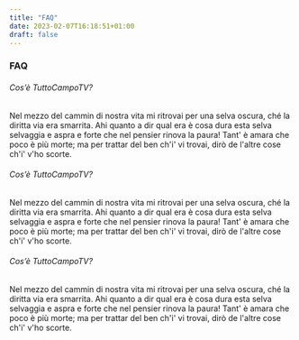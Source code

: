 ```yaml
---
title: "FAQ"
date: 2023-02-07T16:18:51+01:00
draft: false
---
```


<div class="container-fluid" id="faq">
    <div class="row">
        <div class="col-xl-6 offset-xl-3 col-lg-7 offset-lg-2 col-12">
            <h3 class="hm-hd bold mb-40 text-center">FAQ</h3>
            <div id="hm-faqs">
                <div class="hm-faq">
                    <h6 id="faq-1" class="collapsed semibold" data-toggle="collapse" data-target="#faq-answer-1" aria-controls="faq-answer-1" >Cos’è TuttoCampoTV?</h6>
                    <p class="gray collapse regular" id="faq-answer-1" aria-labelledby="faq-1" data-parent="#hm-faqs">Nel mezzo del cammin di nostra vita mi ritrovai per una selva oscura, ché la diritta via era smarrita.
                            Ahi quanto a dir qual era è cosa dura esta selva selvaggia e aspra e forte che nel pensier rinova la paura!
                            Tant' è amara che poco è più morte; ma per trattar del ben ch'i' vi trovai, dirò de l'altre cose ch'i' v'ho scorte.
                    </p>
                </div>
                <div class="hm-faq">
                    <h6 id="faq-2" class="collapsed semibold" data-toggle="collapse" data-target="#faq-answer-2" aria-controls="faq-answer-2" >Cos’è TuttoCampoTV?</h6>
                    <p class="gray collapse regular" id="faq-answer-2" aria-labelledby="faq-2" data-parent="#hm-faqs">Nel mezzo del cammin di nostra vita mi ritrovai per una selva oscura, ché la diritta via era smarrita.
                            Ahi quanto a dir qual era è cosa dura esta selva selvaggia e aspra e forte che nel pensier rinova la paura!
                            Tant' è amara che poco è più morte; ma per trattar del ben ch'i' vi trovai, dirò de l'altre cose ch'i' v'ho scorte.
                    </p>
                </div>
                <div class="hm-faq">
                    <h6 id="faq-3" class="collapsed semibold" data-toggle="collapse" data-target="#faq-answer-3" aria-controls="faq-answer-3" >Cos’è TuttoCampoTV?</h6>
                    <p class="gray collapse regular" id="faq-answer-3" aria-labelledby="faq-3" data-parent="#hm-faqs">Nel mezzo del cammin di nostra vita mi ritrovai per una selva oscura, ché la diritta via era smarrita.
                            Ahi quanto a dir qual era è cosa dura esta selva selvaggia e aspra e forte che nel pensier rinova la paura!
                            Tant' è amara che poco è più morte; ma per trattar del ben ch'i' vi trovai, dirò de l'altre cose ch'i' v'ho scorte.
                    </p>
                </div>
            </div>
        </div>
    </div>
</div>